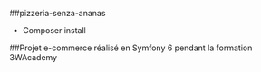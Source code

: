 ##pizzeria-senza-ananas

- Composer install

##Projet e-commerce réalisé en Symfony 6 pendant la formation 3WAcademy
